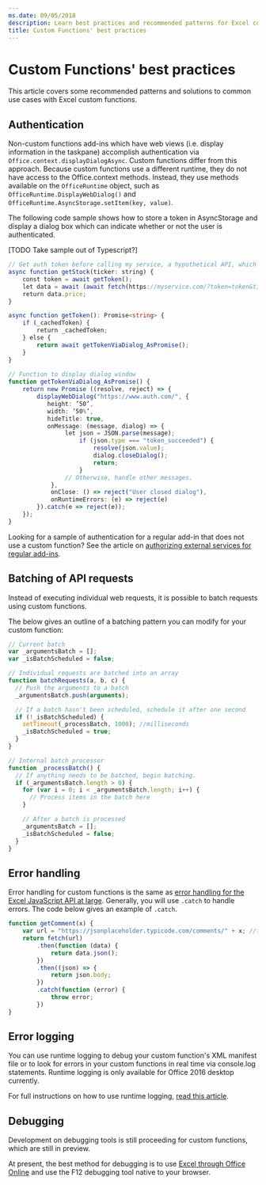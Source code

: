 ```yaml
---
ms.date: 09/05/2018
description: Learn best practices and recommended patterns for Excel custom functions.
title: Custom Functions' best practices
---
```


# Custom Functions' best practices
This article covers some recommended patterns and solutions to common use cases with Excel custom functions.

## Authentication
Non-custom functions add-ins which have web views (i.e. display information in the taskpane) accomplish authentication via `Office.context.displayDialogAsync`. Custom functions differ from this approach. Because custom functions use a different runtime, they do not have access to the Office.context methods. Instead, they use methods available on the `OfficeRuntime` object, such as `OfficeRuntime.DisplayWebDialog()` and `OfficeRuntime.AsyncStorage.setItem(key, value)`.

The following code sample shows how to store a token in AsyncStorage and display a dialog box which can indicate whether or not the user is authenticated.  


[TODO Take sample out of Typescript?]
```ts
// Get auth token before calling my service, a hypothetical API, which will deliver a stock price based on stock ticker string, such as "MSFT"
async function getStock(ticker: string) {
    const token = await getToken();
    let data = await (await fetch(https://myservice.com/?token=token&ticker= + ticker).json());
    return data.price;
}

async function getToken(): Promise<string> {
    if (_cachedToken) {
        return _cachedToken;
    } else {
        return await getTokenViaDialog_AsPromise();
    }
}
  
// Function to display dialog window
function getTokenViaDialog_AsPromise() {
    return new Promise ((resolve, reject) => {
        displayWebDialog("https://www.auth.com/", {
           height: ’50’,
           width: ’50%’,
           hideTitle: true,
           onMessage: (message, dialog) => {
                let json = JSON.parse(message);
                    if (json.type === "token_succeeded") {
                        resolve(json.value);
                        dialog.closeDialog();
                        return;
                    }
                // Otherwise, handle other messages.
            },
            onClose: () => reject("User closed dialog"),
            onRuntimeErrors: (e) => reject(e)  
        }).catch(e => reject(e));
    });
}
```

Looking for a sample of authentication for a regular add-in that does not use a custom function? See the article on [authorizing external services for regular add-ins](https://docs.microsoft.com/en-us/office/dev/add-ins/develop/auth-external-add-ins).

## Batching of API requests
Instead of executing individual web requests, it is possible to batch requests using custom functions.

The below gives an outline of a batching pattern you can modify for your custom function:

```js
// Current batch
var _argumentsBatch = [];
var _isBatchScheduled = false;

// Individual requests are batched into an array
function batchRequests(a, b, c) {
  // Push the arguments to a batch
  _argumentsBatch.push(arguments);

  // If a batch hasn't been scheduled, schedule it after one second
  if (!_isBatchScheduled) {
    setTimeout(_processBatch, 1000); //milliseconds
    _isBatchScheduled = true;
  }
}

// Internal batch processor
function _processBatch() {
  // If anything needs to be batched, begin batching.
  if (_argumentsBatch.length > 0) {
    for (var i = 0; i < _argumentsBatch.length; i++) {
      // Process items in the batch here
    }

    // After a batch is processed
    _argumentsBatch = [];
    _isBatchScheduled = false;
  }
}
```

## Error handling
Error handling for custom functions is the same as [error handling for the Excel JavaScript API at large](./excel-add-ins-error-handling.md). Generally, you will use `.catch` to handle errors. The code below gives an example of `.catch`.

```js
function getComment(x) {
    var url = "https://jsonplaceholder.typicode.com/comments/" + x; //this delivers a section of lorem ipsum from the jsonplaceholder API
    return fetch(url)
        .then(function (data) {
            return data.json();
        })
        .then((json) => {
            return json.body;
        })
        .catch(function (error) {
            throw error;
        })
}
```

## Error logging
You can use runtime logging to debug your custom function's XML manifest file or to look for errors in your custom functions in real time via console.log statements. Runtime logging is only available for Office 2016 desktop currently.

For full instructions on how to use runtime logging, [read this article](../testing/troubleshoot-manifest.md).

## Debugging
Development on debugging tools is still proceeding for custom functions, which are still in preview.  

At present, the best method for debugging is to use [Excel through Office Online](https://www.office.com/launch/excel) and use the F12 debugging tool native to your browser. 